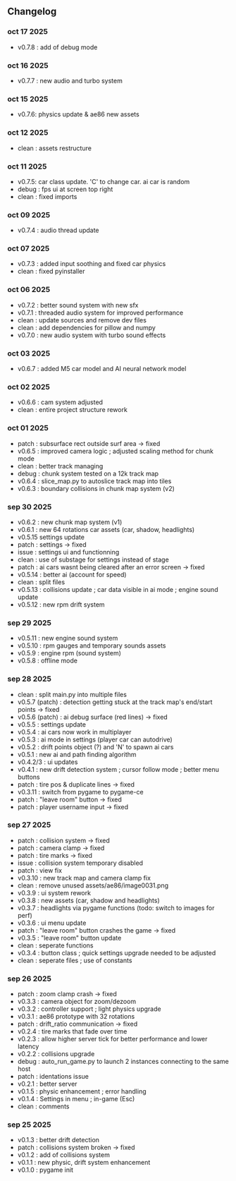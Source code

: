 ## Changelog

### oct 17 2025
- v0.7.8 : add of debug mode

### oct 16 2025
- v0.7.7 : new audio and turbo system

### oct 15 2025
- v0.7.6: physics update & ae86 new assets

### oct 12 2025
- clean : assets restructure

### oct 11 2025
- v0.7.5: car class update. 'C' to change car. ai car is random
- debug : fps ui at screen top right
- clean : fixed imports

### oct 09 2025
- v0.7.4 : audio thread update

### oct 07 2025
- v0.7.3 : added input soothing and fixed car physics
- clean : fixed pyinstaller

### oct 06 2025
- v0.7.2 : better sound system with new sfx
- v0.7.1 : threaded audio system for improved performance
- clean : update sources and remove dev files
- clean : add dependencies for pillow and numpy
- v0.7.0 : new audio system with turbo sound effects

### oct 03 2025
- v0.6.7 : added M5 car model and AI neural network model

### oct 02 2025
- v0.6.6 : cam system adjusted
- clean : entire project structure rework

### oct 01 2025
- patch : subsurface rect outside surf area -> fixed
- v0.6.5 : improved camera logic ; adjusted scaling method for chunk mode
- clean : better track managing
- debug : chunk system tested on a 12k track map
- v0.6.4 : slice_map.py to autoslice track map into tiles
- v0.6.3 : boundary collisions in chunk map system (v2)

### sep 30 2025
- v0.6.2 : new chunk map system (v1)
- v0.6.1 : new 64 rotations car assets (car, shadow, headlights)
- v0.5.15 settings update
- patch : settings -> fixed
- issue : settings ui and functionning
- clean : use of substage for settings instead of stage
- patch : ai cars wasnt being cleared after an error screen -> fixed
- v0.5.14 : better ai (account for speed)
- clean : split files
- v0.5.13 : collisions update ; car data visible in ai mode ; engine sound update
- v0.5.12 : new rpm drift system

### sep 29 2025
- v0.5.11 : new engine sound system
- v0.5.10 : rpm gauges and temporary sounds assets
- v0.5.9 : engine rpm (sound system)
- v0.5.8 : offline mode

### sep 28 2025
- clean : split main.py into multiple files
- v0.5.7 (patch) : detection getting stuck at the track map's end/start points -> fixed
- v0.5.6 (patch) : ai debug surface (red lines) -> fixed
- v0.5.5 : settings update
- v0.5.4 : ai cars now work in multiplayer
- v0.5.3 : ai mode in settings (player car can autodrive)
- v0.5.2 : drift points object (?) and 'N' to spawn ai cars
- v0.5.1 : new ai and path finding algorithm
- v0.4.2/3 : ui updates
- v0.4.1 : new drift detection system ; cursor follow mode ; better menu buttons
- patch : tire pos & duplicate lines -> fixed
- v0.3.11 : switch from pygame to pygame-ce
- patch : "leave room" button -> fixed
- patch : player username input -> fixed

### sep 27 2025
- patch : collision system -> fixed
- patch : camera clamp -> fixed
- patch : tire marks -> fixed
- issue : collision system temporary disabled 
- patch : view fix
- v0.3.10 : new track map and camera clamp fix
- clean : remove unused assets/ae86/image0031.png
- v0.3.9 : ui system rework
- v0.3.8 : new assets (car, shadow and headlights)
- v0.3.7 : headlights via pygame functions (todo: switch to images for perf)
- v0.3.6 : ui menu update
- patch : "leave room" button crashes the game -> fixed
- v0.3.5 : "leave room" button update
- clean : seperate functions
- v0.3.4 : button class ; quick settings upgrade needed to be adjusted
- clean : seperate files ; use of constants

### sep 26 2025
- patch : zoom clamp crash -> fixed
- v0.3.3 : camera object for zoom/dezoom
- v0.3.2 : controller support ; light physics upgrade
- v0.3.1 : ae86 prototype with 32 rotations
- patch : drift_ratio communication -> fixed
- v0.2.4 : tire marks that fade over time
- v0.2.3 : allow higher server tick for better performance and lower latency
- v0.2.2 : collisions upgrade
- debug : auto_run_game.py to launch 2 instances connecting to the same host
- patch : identations issue
- v0.2.1 : better server
- v0.1.5 : physic enhancement ; error handling
- v0.1.4 : Settings in menu ; in-game (Esc)
- clean : comments

### sep 25 2025
- v0.1.3 : better drift detection
- patch : collisions system broken -> fixed
- v0.1.2 : add of collisions system
- v0.1.1 : new physic, drift system enhancement
- v0.1.0 : pygame init